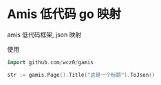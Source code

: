 # Amis 低代码 go 映射

amis 低代码框架, json 映射

使用

```go
import github.com/wcz0/gamis

str := gamis.Page().Title("这是一个标题").ToJson()
```
